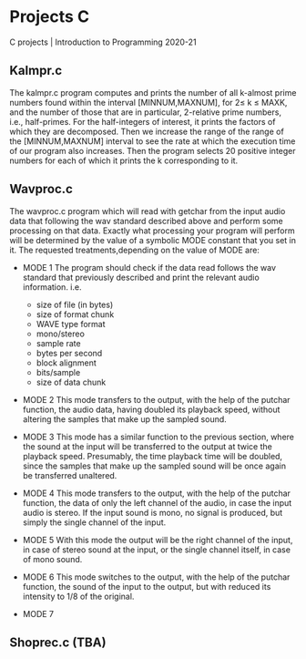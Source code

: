 # Projects C
C projects | Introduction to Programming 2020-21

## Kalmpr.c

The kalmpr.c program computes and prints the number of all k-almost prime numbers found within the interval [MINNUM,MAXNUM], for 2≤ k ≤ MAXK, and the number of those that are in particular, 2-relative prime numbers, i.e., half-primes. For the half-integers of interest, it prints the factors of which they are decomposed. Then we increase the range of the range of the [MINNUM,MAXNUM] interval to see the rate at which the execution time of our program also increases. Then the program selects 20 positive integer numbers for each of which it prints the k corresponding to it.

## Wavproc.c 

The wavproc.c program which will read with getchar from the input audio data that following the wav standard described above and perform some processing
on that data. Exactly what processing your program will perform will be determined by the value of a symbolic MODE constant that you set in it. The requested treatments,depending on the value of MODE are:

* MODE 1
The program should check if the data read follows the wav standard that
previously described and print the relevant audio information. i.e.

  - size of file (in bytes)
  - size of format chunk 
  - WAVE type format
  - mono/stereo
  - sample rate
  - bytes per second
  - block alignment
  - bits/sample
  - size of data chunk

* MODE 2
This mode transfers to the output, with the help of the putchar function, the audio data, having doubled
its playback speed, without altering the samples that make up the sampled sound.

* MODE 3
This mode has a similar function to the previous section, where the sound at the input will be transferred to the output at twice the playback speed. 
Presumably, the time playback time will be doubled, since the samples that make up the sampled sound will be once again be transferred unaltered.

* MODE 4
Τhis mode transfers to the output, with the help of the putchar function, the data of only the left channel of the audio, 
in case the input audio is stereo. If the input sound is mono, no signal is produced, but simply the single channel of the input.

* MODE 5
With this mode the output will be the right channel of the input, in case of stereo sound at the input, or the single channel itself, in case of mono sound.

* MODE 6
This mode switches to the output, with the help of the putchar function, the sound of the input to the output, but with reduced its intensity to 1/8 of the original.

* MODE 7

## Shoprec.c (TBA)



